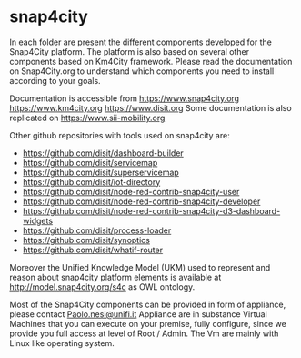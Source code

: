 # snap4city

In each folder are present the different components developed for the Snap4City platform.
The platform is also based on several other components based on Km4City framework. 
Please read the documentation on Snap4City.org to understand which components you need to install 
according to your goals. 

Documentation is accessible from https://www.snap4city.org https://www.km4city.org https://www.disit.org
Some documentation is also replicated on https://www.sii-mobility.org 

Other github repositories with tools used on snap4city are:
- https://github.com/disit/dashboard-builder
- https://github.com/disit/servicemap
- https://github.com/disit/superservicemap
- https://github.com/disit/iot-directory
- https://github.com/disit/node-red-contrib-snap4city-user
- https://github.com/disit/node-red-contrib-snap4city-developer
- https://github.com/disit/node-red-contrib-snap4city-d3-dashboard-widgets
- https://github.com/disit/process-loader
- https://github.com/disit/synoptics
- https://github.com/disit/whatif-router

Moreover the Unified Knowledge Model (UKM) used to represent and reason about snap4city platform elements is available at http://model.snap4city.org/s4c as OWL ontology.

Most of the Snap4City components can be provided in form of appliance, please contact Paolo.nesi@unifi.it
Appliance are in substance Virtual Machines that you can execute on your premise, fully configure, since we provide you full access at level of Root / Admin. The Vm are mainly with Linux like operating system.

